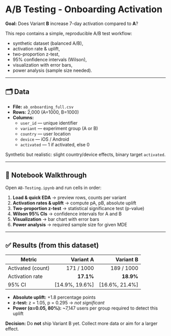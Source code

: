 # A/B Testing - Onboarding Activation 

**Goal:** Does Variant **B** increase 7-day activation compared to **A**?

This repo contains a simple, reproducible A/B test workflow:
- synthetic dataset (balanced A/B),
- activation rate & uplift,
- two-proportion z-test,
- 95% confidence intervals (Wilson),
- visualization with error bars,
- power analysis (sample size needed).

---

## 🗂️ Data

- **File:** `ab_onboarding_full.csv`  
- **Rows:** 2,000 (A=1000, B=1000)  
- **Columns:**  
  - `user_id` — unique identifier  
  - `variant` — experiment group (A or B)  
  - `country` — user location  
  - `device` — iOS / Android  
  - `activated` — 1 if activated, else 0  

Synthetic but realistic: slight country/device effects, binary target `activated`.

---

## 📓 Notebook Walkthrough

Open `AB-Testing.ipynb` and run cells in order:

1. **Load & quick EDA** → preview rows, counts per variant  
2. **Activation rates & uplift** → compute pA, pB, absolute uplift  
3. **Two-proportion z-test** → statistical significance test (p-value)  
4. **Wilson 95% CIs** → confidence intervals for A and B  
5. **Visualization** → bar chart with error bars  
6. **Power analysis** → required sample size for given MDE

---

## ✅ Results (from this dataset)

| Metric             | Variant A       | Variant B       |
|--------------------|----------------:|----------------:|
| Activated (count)  | 171 / 1000      | 189 / 1000      |
| Activation rate    | **17.1%**       | **18.9%**       |
| 95% CI             | [14.9%, 19.6%]  | [16.6%, 21.4%]  |

- **Absolute uplift:** +1.8 percentage points  
- **z-test:** z = 1.05, p = 0.295 → *not significant*  
- **Power (α=0.05, 80%):** ~7,147 users per group required to detect this uplift  

**Decision:** Do **not** ship Variant B yet. Collect more data or aim for a larger effect.
